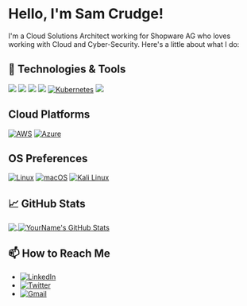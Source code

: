 # Hello, I'm Sam Crudge!

I'm a Cloud Solutions Architect working for Shopware AG who loves working with Cloud and Cyber-Security. Here's a little about what I do:

## 🔧 Technologies & Tools
![](https://img.shields.io/badge/Code-Terraform-informational?style=flat&logo=terraform&logoColor=white&color=2bbc8a)
![](https://img.shields.io/badge/code-Php-informational?style=flat&logo=php&logoColor=white&color=2bbc8a)
![](https://img.shields.io/badge/Code-Sh-informational?style=flat&logo=bash&logoColor=white&color=2bbc8a)
![](https://img.shields.io/badge/Code-Powershell-informational?style=flat&logo=powershell&logoColor=white&color=2bbc8a)
[![Kubernetes](https://img.shields.io/badge/Kubernetes-326CE5?logo=kubernetes&logoColor=fff)](#)
![](https://img.shields.io/badge/Tools-Docker-informational?style=flat&logo=docker&logoColor=white&color=2bbc8a)

## Cloud Platforms
[![AWS](https://img.shields.io/badge/AWS-%23FF9900.svg?logo=amazon-aws&logoColor=white)](#)
[![Azure](https://img.shields.io/badge/Azure-%230072C6.svg?logo=microsoftazure&logoColor=white)](#)

## OS Preferences
[![Linux](https://img.shields.io/badge/Linux-FCC624?logo=linux&logoColor=black)](#)
[![macOS](https://img.shields.io/badge/macOS-000000?logo=macos&logoColor=F0F0F0)](#)
[![Kali Linux](https://img.shields.io/badge/Kali%20Linux-557C94?logo=kalilinux&logoColor=fff)](#)

## 📈 GitHub Stats

<a href="https://github.com/anuraghazra/github-readme-stats">
  <img align="center" src="https://github-readme-stats.vercel.app/api/top-langs/?username=samcrudge&hide=javascript,html&theme=radical" />
</a>
<a href="https://github.com/anuraghazra/github-readme-stats">
  <img align="center" src="https://github-readme-stats.vercel.app/api?username=samcrudge&show_icons=true&line_height=27&count_private=true&theme=radical" alt="YourName's GitHub Stats" />
</a>

## 📫 How to Reach Me
- [![LinkedIn](https://img.shields.io/badge/LinkedIn-0A66C2?logo=linkedin&logoColor=fff)](https://www.linkedin.com/in/samuel-crudge/)
- [![Twitter](https://img.shields.io/badge/Twitter-%231DA1F2.svg?logo=Twitter&logoColor=white)](https://twitter.com/SamuelCrudge)
- [![Gmail](https://img.shields.io/badge/Gmail-D14836?logo=gmail&logoColor=white)](coffee@samuel.mozmail.com)



